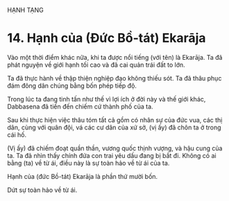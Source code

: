 HẠNH TẠNG

# 14. Hạnh của (Đức Bồ-tát) Ekarāja

Vào một thời điểm khác nữa, khi ta được nổi tiếng (với tên) là Ekarāja. Ta đã phát nguyện về giới hạnh tối cao và đã cai quản trái đất to lớn.

Ta đã thực hành về thập thiện nghiệp đạo không thiếu sót. Ta đã thâu phục đám đông dân chúng bằng bốn phép tiếp độ.

Trong lúc ta đang tinh tấn như thế vì lợi ích ở đời này và thế giới khác, Dabbasena đã tiến đến chiếm cứ thành phố của ta.

Sau khi thực hiện việc thâu tóm tất cả gồm có nhân sự của đức vua, các thị dân, cùng với quân đội, vá các cư dân của xứ sở, (vị ấy) đã chôn ta ở trong cái hố.

(Vị ấy) đã chiếm đoạt quần thần, vương quốc thịnh vượng, và hậu cung của ta. Ta đã nhìn thấy chính đứa con trai yêu dấu đang bị bắt đi. Không có ai bằng (ta) về từ ái, điều này là sự toàn hảo về từ ái của ta.

Hạnh của (đức Bồ-tát) Ekarāja là phần thứ mười bốn.

Dứt sự toàn hảo về từ ái.
